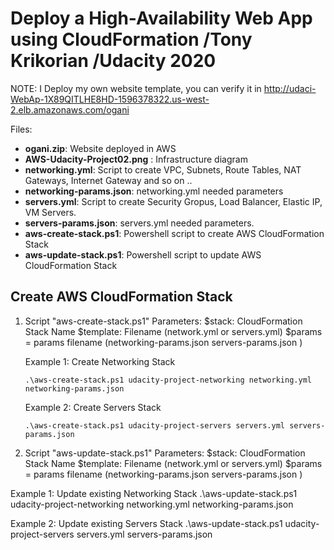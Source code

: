 # Deploy a High-Availability Web App using CloudFormation /Tony Krikorian /Udacity 2020

NOTE: I Deploy my own website template, you can verify it in http://udaci-WebAp-1X89QITLHE8HD-1596378322.us-west-2.elb.amazonaws.com/ogani

Files:
* **ogani.zip**: Website deployed in AWS
* **AWS-Udacity-Project02.png** : Infrastructure diagram
* **networking.yml**: Script to create VPC, Subnets, Route Tables, NAT Gateways, Internet Gateway and so on ..
* **networking-params.json**: networking.yml needed parameters
* **servers.yml**: Script to create Security Gropus, Load Balancer, Elastic IP, VM Servers.
* **servers-params.json**: servers.yml needed parameters.
* **aws-create-stack.ps1**: Powershell script to create AWS CloudFormation Stack
* **aws-update-stack.ps1**: Powershell script to update AWS CloudFormation Stack

## Create AWS CloudFormation Stack

1. Script "aws-create-stack.ps1"
   Parameters:
   $stack: CloudFormation Stack Name
        $template: Filename (network.yml or servers.yml)
   \$params = params filename (networking-params.json servers-params.json )

   Example 1: Create Networking Stack
  
     `.\aws-create-stack.ps1 udacity-project-networking networking.yml networking-params.json`

   Example 2: Create Servers Stack
  
   `.\aws-create-stack.ps1 udacity-project-servers servers.yml servers-params.json`
  

2.  Script "aws-update-stack.ps1"
   Parameters:
   $stack: CloudFormation Stack Name
        $template: Filename (network.yml or servers.yml)
   \$params = params filename (networking-params.json servers-params.json )

   Example 1: Update existing Networking Stack
   .\aws-update-stack.ps1 udacity-project-networking networking.yml networking-params.json

   Example 2: Update existing Servers Stack
   .\aws-update-stack.ps1 udacity-project-servers servers.yml servers-params.json
